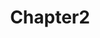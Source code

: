 ---
title: Chapter2
position: 1
display: subsubmenu
parent: Applications
subparent: Process
parameters:
  - name:
    content:

content_markdown: |-

 Process documentation chapter 2
  
---